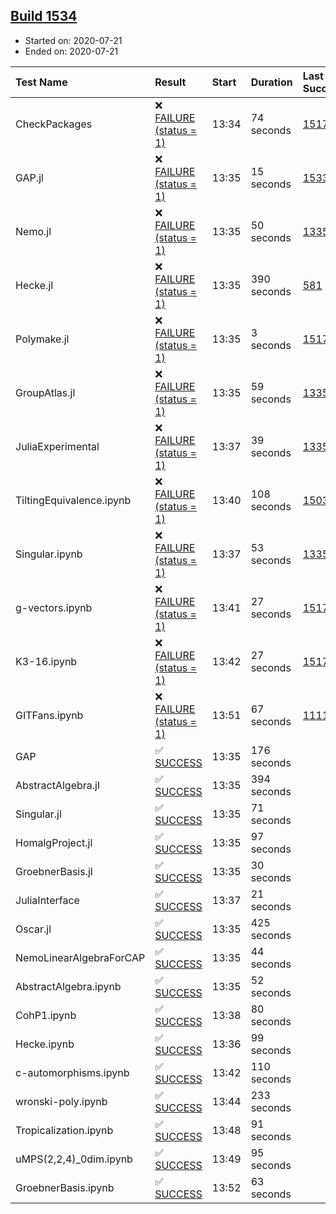 ## [Build 1534](https://oscarci.mathematik.uni-kl.de/job/oscar-julia-1.4/1534/)

* Started on: 2020-07-21
* Ended on: 2020-07-21

| Test Name    | Result | Start | Duration | Last Success | First Failure |
|:-------------|:-------|:------|:---------|:-------------|:--------------|
| CheckPackages | ❌ [FAILURE (status = 1)](https://oscarci.mathematik.uni-kl.de/job/oscar-julia-1.4/1534/artifact/logs/build-1534/CheckPackages.log) | 13:34 | 74 seconds | [1517](https://oscarci.mathematik.uni-kl.de/job/oscar-julia-1.4/1517/) | [1518](https://oscarci.mathematik.uni-kl.de/job/oscar-julia-1.4/1518/) |
| GAP.jl | ❌ [FAILURE (status = 1)](https://oscarci.mathematik.uni-kl.de/job/oscar-julia-1.4/1534/artifact/logs/build-1534/GAP.jl.log) | 13:35 | 15 seconds | [1533](https://oscarci.mathematik.uni-kl.de/job/oscar-julia-1.4/1533/) | [1534](https://oscarci.mathematik.uni-kl.de/job/oscar-julia-1.4/1534/) |
| Nemo.jl | ❌ [FAILURE (status = 1)](https://oscarci.mathematik.uni-kl.de/job/oscar-julia-1.4/1534/artifact/logs/build-1534/Nemo.jl.log) | 13:35 | 50 seconds | [1335](https://oscarci.mathematik.uni-kl.de/job/oscar-julia-1.4/1335/) | [1336](https://oscarci.mathematik.uni-kl.de/job/oscar-julia-1.4/1336/) |
| Hecke.jl | ❌ [FAILURE (status = 1)](https://oscarci.mathematik.uni-kl.de/job/oscar-julia-1.4/1534/artifact/logs/build-1534/Hecke.jl.log) | 13:35 | 390 seconds | [581](https://oscarci.mathematik.uni-kl.de/job/oscar-julia-1.4/581/) | [582](https://oscarci.mathematik.uni-kl.de/job/oscar-julia-1.4/582/) |
| Polymake.jl | ❌ [FAILURE (status = 1)](https://oscarci.mathematik.uni-kl.de/job/oscar-julia-1.4/1534/artifact/logs/build-1534/Polymake.jl.log) | 13:35 | 3 seconds | [1517](https://oscarci.mathematik.uni-kl.de/job/oscar-julia-1.4/1517/) | [1518](https://oscarci.mathematik.uni-kl.de/job/oscar-julia-1.4/1518/) |
| GroupAtlas.jl | ❌ [FAILURE (status = 1)](https://oscarci.mathematik.uni-kl.de/job/oscar-julia-1.4/1534/artifact/logs/build-1534/GroupAtlas.jl.log) | 13:35 | 59 seconds | [1335](https://oscarci.mathematik.uni-kl.de/job/oscar-julia-1.4/1335/) | [1336](https://oscarci.mathematik.uni-kl.de/job/oscar-julia-1.4/1336/) |
| JuliaExperimental | ❌ [FAILURE (status = 1)](https://oscarci.mathematik.uni-kl.de/job/oscar-julia-1.4/1534/artifact/logs/build-1534/JuliaExperimental.log) | 13:37 | 39 seconds | [1335](https://oscarci.mathematik.uni-kl.de/job/oscar-julia-1.4/1335/) | [1336](https://oscarci.mathematik.uni-kl.de/job/oscar-julia-1.4/1336/) |
| TiltingEquivalence.ipynb | ❌ [FAILURE (status = 1)](https://oscarci.mathematik.uni-kl.de/job/oscar-julia-1.4/1534/artifact/logs/build-1534/TiltingEquivalence.ipynb.log) | 13:40 | 108 seconds | [1503](https://oscarci.mathematik.uni-kl.de/job/oscar-julia-1.4/1503/) | [1504](https://oscarci.mathematik.uni-kl.de/job/oscar-julia-1.4/1504/) |
| Singular.ipynb | ❌ [FAILURE (status = 1)](https://oscarci.mathematik.uni-kl.de/job/oscar-julia-1.4/1534/artifact/logs/build-1534/Singular.ipynb.log) | 13:37 | 53 seconds | [1335](https://oscarci.mathematik.uni-kl.de/job/oscar-julia-1.4/1335/) | [1336](https://oscarci.mathematik.uni-kl.de/job/oscar-julia-1.4/1336/) |
| g-vectors.ipynb | ❌ [FAILURE (status = 1)](https://oscarci.mathematik.uni-kl.de/job/oscar-julia-1.4/1534/artifact/logs/build-1534/g-vectors.ipynb.log) | 13:41 | 27 seconds | [1517](https://oscarci.mathematik.uni-kl.de/job/oscar-julia-1.4/1517/) | [1518](https://oscarci.mathematik.uni-kl.de/job/oscar-julia-1.4/1518/) |
| K3-16.ipynb | ❌ [FAILURE (status = 1)](https://oscarci.mathematik.uni-kl.de/job/oscar-julia-1.4/1534/artifact/logs/build-1534/K3-16.ipynb.log) | 13:42 | 27 seconds | [1517](https://oscarci.mathematik.uni-kl.de/job/oscar-julia-1.4/1517/) | [1518](https://oscarci.mathematik.uni-kl.de/job/oscar-julia-1.4/1518/) |
| GITFans.ipynb | ❌ [FAILURE (status = 1)](https://oscarci.mathematik.uni-kl.de/job/oscar-julia-1.4/1534/artifact/logs/build-1534/GITFans.ipynb.log) | 13:51 | 67 seconds | [1111](https://oscarci.mathematik.uni-kl.de/job/oscar-julia-1.4/1111/) | [1112](https://oscarci.mathematik.uni-kl.de/job/oscar-julia-1.4/1112/) |
| GAP | ✅ [SUCCESS](https://oscarci.mathematik.uni-kl.de/job/oscar-julia-1.4/1534/artifact/logs/build-1534/GAP.log) | 13:35 | 176 seconds |  |  |
| AbstractAlgebra.jl | ✅ [SUCCESS](https://oscarci.mathematik.uni-kl.de/job/oscar-julia-1.4/1534/artifact/logs/build-1534/AbstractAlgebra.jl.log) | 13:35 | 394 seconds |  |  |
| Singular.jl | ✅ [SUCCESS](https://oscarci.mathematik.uni-kl.de/job/oscar-julia-1.4/1534/artifact/logs/build-1534/Singular.jl.log) | 13:35 | 71 seconds |  |  |
| HomalgProject.jl | ✅ [SUCCESS](https://oscarci.mathematik.uni-kl.de/job/oscar-julia-1.4/1534/artifact/logs/build-1534/HomalgProject.jl.log) | 13:35 | 97 seconds |  |  |
| GroebnerBasis.jl | ✅ [SUCCESS](https://oscarci.mathematik.uni-kl.de/job/oscar-julia-1.4/1534/artifact/logs/build-1534/GroebnerBasis.jl.log) | 13:35 | 30 seconds |  |  |
| JuliaInterface | ✅ [SUCCESS](https://oscarci.mathematik.uni-kl.de/job/oscar-julia-1.4/1534/artifact/logs/build-1534/JuliaInterface.log) | 13:37 | 21 seconds |  |  |
| Oscar.jl | ✅ [SUCCESS](https://oscarci.mathematik.uni-kl.de/job/oscar-julia-1.4/1534/artifact/logs/build-1534/Oscar.jl.log) | 13:35 | 425 seconds |  |  |
| NemoLinearAlgebraForCAP | ✅ [SUCCESS](https://oscarci.mathematik.uni-kl.de/job/oscar-julia-1.4/1534/artifact/logs/build-1534/NemoLinearAlgebraForCAP.log) | 13:35 | 44 seconds |  |  |
| AbstractAlgebra.ipynb | ✅ [SUCCESS](https://oscarci.mathematik.uni-kl.de/job/oscar-julia-1.4/1534/artifact/logs/build-1534/AbstractAlgebra.ipynb.log) | 13:35 | 52 seconds |  |  |
| CohP1.ipynb | ✅ [SUCCESS](https://oscarci.mathematik.uni-kl.de/job/oscar-julia-1.4/1534/artifact/logs/build-1534/CohP1.ipynb.log) | 13:38 | 80 seconds |  |  |
| Hecke.ipynb | ✅ [SUCCESS](https://oscarci.mathematik.uni-kl.de/job/oscar-julia-1.4/1534/artifact/logs/build-1534/Hecke.ipynb.log) | 13:36 | 99 seconds |  |  |
| c-automorphisms.ipynb | ✅ [SUCCESS](https://oscarci.mathematik.uni-kl.de/job/oscar-julia-1.4/1534/artifact/logs/build-1534/c-automorphisms.ipynb.log) | 13:42 | 110 seconds |  |  |
| wronski-poly.ipynb | ✅ [SUCCESS](https://oscarci.mathematik.uni-kl.de/job/oscar-julia-1.4/1534/artifact/logs/build-1534/wronski-poly.ipynb.log) | 13:44 | 233 seconds |  |  |
| Tropicalization.ipynb | ✅ [SUCCESS](https://oscarci.mathematik.uni-kl.de/job/oscar-julia-1.4/1534/artifact/logs/build-1534/Tropicalization.ipynb.log) | 13:48 | 91 seconds |  |  |
| uMPS(2,2,4)_0dim.ipynb | ✅ [SUCCESS](https://oscarci.mathematik.uni-kl.de/job/oscar-julia-1.4/1534/artifact/logs/build-1534/uMPS-2-2-4-_0dim.ipynb.log) | 13:49 | 95 seconds |  |  |
| GroebnerBasis.ipynb | ✅ [SUCCESS](https://oscarci.mathematik.uni-kl.de/job/oscar-julia-1.4/1534/artifact/logs/build-1534/GroebnerBasis.ipynb.log) | 13:52 | 63 seconds |  |  |
